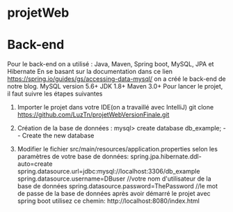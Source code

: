 # projetWeb
# Back-end
Pour le back-end on a utilisé : Java, Maven, Spring boot, MySQL, JPA et Hibernate
En se basant sur la documentation dans ce lien https://spring.io/guides/gs/accessing-data-mysql/ on a créé le back-end de notre blog.
MySQL version 5.6+
JDK 1.8+
Maven 3.0+
Pour lancer le projet, il faut suivre les étapes suivantes
1. Importer le projet dans votre IDE(on a travaillé avec IntelliJ)
git clone https://github.com/LuzTn/projetWebVersionFinale.git
2. Création de la base de données : 
mysql> create database db_example; -- Create the new database

3. Modifier le fichier src/main/resources/application.properties selon les paramètres de votre base de données:
spring.jpa.hibernate.ddl-auto=create
spring.datasource.url=jdbc:mysql://localhost:3306/db_example
spring.datasource.username=DBuser //votre nom d'utilisateur de la base de données
spring.datasource.password=ThePassword //le mot de passe de la base de données
après avoir démarré le projet avec spring boot utilisez ce chemin: 
http://localhost:8080/index.html
